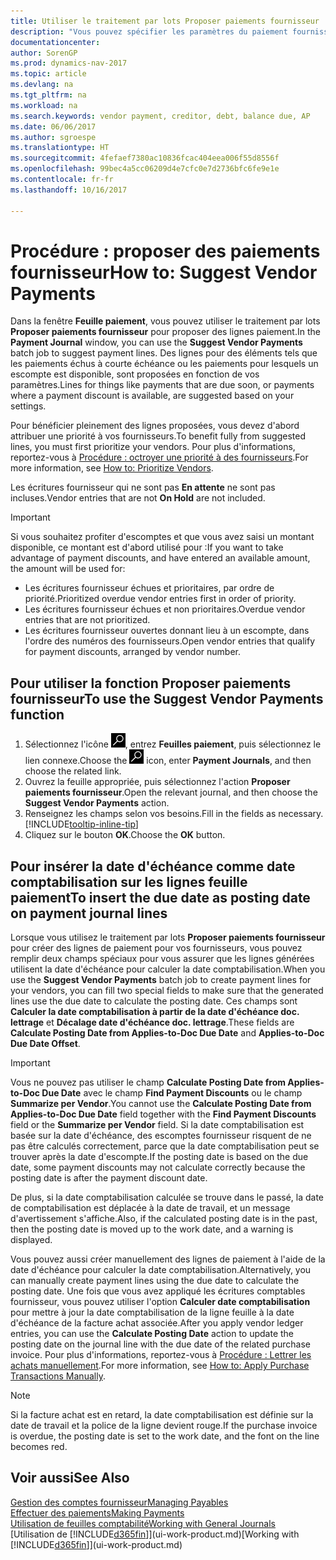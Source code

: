 ```yaml
---
title: Utiliser le traitement par lots Proposer paiements fournisseur
description: "Vous pouvez spécifier les paramètres du paiement fournisseur pour obtenir des suggestions ou des propositions pour les paiements échus sous peu ou donnant lieu à une remise."
documentationcenter: 
author: SorenGP
ms.prod: dynamics-nav-2017
ms.topic: article
ms.devlang: na
ms.tgt_pltfrm: na
ms.workload: na
ms.search.keywords: vendor payment, creditor, debt, balance due, AP
ms.date: 06/06/2017
ms.author: sgroespe
ms.translationtype: HT
ms.sourcegitcommit: 4fefaef7380ac10836fcac404eea006f55d8556f
ms.openlocfilehash: 99bec4a5cc06209d4e7cfc0e7d2736bfc6fe9e1e
ms.contentlocale: fr-fr
ms.lasthandoff: 10/16/2017

---
```

# <a name="how-to-suggest-vendor-payments"></a><span data-ttu-id="711d1-103">Procédure : proposer des paiements fournisseur</span><span class="sxs-lookup"><span data-stu-id="711d1-103">How to: Suggest Vendor Payments</span></span>
<span data-ttu-id="711d1-104">Dans la fenêtre **Feuille paiement**, vous pouvez utiliser le traitement par lots **Proposer paiements fournisseur** pour proposer des lignes paiement.</span><span class="sxs-lookup"><span data-stu-id="711d1-104">In the **Payment Journal** window, you can use the **Suggest Vendor Payments** batch job to suggest payment lines.</span></span> <span data-ttu-id="711d1-105">Des lignes pour des éléments tels que les paiements échus à courte échéance ou les paiements pour lesquels un escompte est disponible, sont proposées en fonction de vos paramètres.</span><span class="sxs-lookup"><span data-stu-id="711d1-105">Lines for things like payments that are due soon, or payments where a payment discount is available, are suggested based on your settings.</span></span>

<span data-ttu-id="711d1-106">Pour bénéficier pleinement des lignes proposées, vous devez d'abord attribuer une priorité à vos fournisseurs.</span><span class="sxs-lookup"><span data-stu-id="711d1-106">To benefit fully from suggested lines, you must first prioritize your vendors.</span></span> <span data-ttu-id="711d1-107">Pour plus d'informations, reportez-vous à [Procédure : octroyer une priorité à des fournisseurs](purchasing-how-prioritize-vendors.md).</span><span class="sxs-lookup"><span data-stu-id="711d1-107">For more information, see [How to: Prioritize Vendors](purchasing-how-prioritize-vendors.md).</span></span>  

<span data-ttu-id="711d1-108">Les écritures fournisseur qui ne sont pas **En attente** ne sont pas incluses.</span><span class="sxs-lookup"><span data-stu-id="711d1-108">Vendor entries that are not **On Hold** are not included.</span></span>  

> [!IMPORTANT]  
>   <span data-ttu-id="711d1-109">Si vous souhaitez profiter d'escomptes et que vous avez saisi un montant disponible, ce montant est d'abord utilisé pour :</span><span class="sxs-lookup"><span data-stu-id="711d1-109">If you want to take advantage of payment discounts, and have entered an available amount, the amount will be used for:</span></span>  

* <span data-ttu-id="711d1-110">Les écritures fournisseur échues et prioritaires, par ordre de priorité.</span><span class="sxs-lookup"><span data-stu-id="711d1-110">Prioritized overdue vendor entries first in order of priority.</span></span>  
* <span data-ttu-id="711d1-111">Les écritures fournisseur échues et non prioritaires.</span><span class="sxs-lookup"><span data-stu-id="711d1-111">Overdue vendor entries that are not prioritized.</span></span>  
* <span data-ttu-id="711d1-112">Les écritures fournisseur ouvertes donnant lieu à un escompte, dans l'ordre des numéros des fournisseurs.</span><span class="sxs-lookup"><span data-stu-id="711d1-112">Open vendor entries that qualify for payment discounts, arranged by vendor number.</span></span>  

## <a name="to-use-the-suggest-vendor-payments-function"></a><span data-ttu-id="711d1-113">Pour utiliser la fonction Proposer paiements fournisseur</span><span class="sxs-lookup"><span data-stu-id="711d1-113">To use the Suggest Vendor Payments function</span></span>
1. <span data-ttu-id="711d1-114">Sélectionnez l'icône ![Page ou état pour la recherche](media/ui-search/search_small.png "Page ou état pour la recherche"), entrez **Feuilles paiement**, puis sélectionnez le lien connexe.</span><span class="sxs-lookup"><span data-stu-id="711d1-114">Choose the ![Search for Page or Report](media/ui-search/search_small.png "Search for Page or Report icon") icon, enter **Payment Journals**, and then choose the related link.</span></span>  
2. <span data-ttu-id="711d1-115">Ouvrez la feuille appropriée, puis sélectionnez l'action **Proposer paiements fournisseur**.</span><span class="sxs-lookup"><span data-stu-id="711d1-115">Open the relevant journal, and then choose the **Suggest Vendor Payments** action.</span></span>  
3. <span data-ttu-id="711d1-116">Renseignez les champs selon vos besoins.</span><span class="sxs-lookup"><span data-stu-id="711d1-116">Fill in the fields as necessary.</span></span> [!INCLUDE[tooltip-inline-tip](includes/tooltip-inline-tip_md.md)]  
4. <span data-ttu-id="711d1-117">Cliquez sur le bouton **OK**.</span><span class="sxs-lookup"><span data-stu-id="711d1-117">Choose the **OK** button.</span></span>  

## <a name="to-insert-the-due-date-as-posting-date-on-payment-journal-lines"></a><span data-ttu-id="711d1-118">Pour insérer la date d'échéance comme date comptabilisation sur les lignes feuille paiement</span><span class="sxs-lookup"><span data-stu-id="711d1-118">To insert the due date as posting date on payment journal lines</span></span>
<span data-ttu-id="711d1-119">Lorsque vous utilisez le traitement par lots **Proposer paiements fournisseur** pour créer des lignes de paiement pour vos fournisseurs, vous pouvez remplir deux champs spéciaux pour vous assurer que les lignes générées utilisent la date d'échéance pour calculer la date comptabilisation.</span><span class="sxs-lookup"><span data-stu-id="711d1-119">When you use the **Suggest Vendor Payments** batch job to create payment lines for your vendors, you can fill two special fields to make sure that the generated lines use the due date to calculate the posting date.</span></span> <span data-ttu-id="711d1-120">Ces champs sont **Calculer la date comptabilisation à partir de la date d'échéance doc. lettrage** et **Décalage date d'échéance doc. lettrage**.</span><span class="sxs-lookup"><span data-stu-id="711d1-120">These fields are **Calculate Posting Date from Applies-to-Doc Due Date** and **Applies-to-Doc Due Date Offset**.</span></span>  

> [!IMPORTANT]  
>   <span data-ttu-id="711d1-121">Vous ne pouvez pas utiliser le champ **Calculate Posting Date from Applies-to-Doc Due Date** avec le champ **Find Payment Discounts** ou le champ **Summarize per Vendor**.</span><span class="sxs-lookup"><span data-stu-id="711d1-121">You cannot use the **Calculate Posting Date from Applies-to-Doc Due Date** field together with the **Find Payment Discounts** field or the **Summarize per Vendor** field.</span></span> <span data-ttu-id="711d1-122">Si la date comptabilisation est basée sur la date d'échéance, des escomptes fournisseur risquent de ne pas être calculés correctement, parce que la date comptabilisation peut se trouver après la date d'escompte.</span><span class="sxs-lookup"><span data-stu-id="711d1-122">If the posting date is based on the due date, some payment discounts may not calculate correctly because the posting date is after the payment discount date.</span></span>  

<span data-ttu-id="711d1-123">De plus, si la date comptabilisation calculée se trouve dans le passé, la date de comptabilisation est déplacée à la date de travail, et un message d'avertissement s'affiche.</span><span class="sxs-lookup"><span data-stu-id="711d1-123">Also, if the calculated posting date is in the past, then the posting date is moved up to the work date, and a warning is displayed.</span></span>  

<span data-ttu-id="711d1-124">Vous pouvez aussi créer manuellement des lignes de paiement à l'aide de la date d'échéance pour calculer la date comptabilisation.</span><span class="sxs-lookup"><span data-stu-id="711d1-124">Alternatively, you can manually create payment lines using the due date to calculate the posting date.</span></span> <span data-ttu-id="711d1-125">Une fois que vous avez appliqué les écritures comptables fournisseur, vous pouvez utiliser l'option **Calculer date comptabilisation** pour mettre à jour la date comptabilisation de la ligne feuille à la date d'échéance de la facture achat associée.</span><span class="sxs-lookup"><span data-stu-id="711d1-125">After you apply vendor ledger entries, you can use the **Calculate Posting Date** action to update the posting date on the journal line with the due date of the related purchase invoice.</span></span> <span data-ttu-id="711d1-126">Pour plus d'informations, reportez-vous à [Procédure : Lettrer les achats manuellement](payables-how-apply-purchase-transactions-manually.md).</span><span class="sxs-lookup"><span data-stu-id="711d1-126">For more information, see [How to: Apply Purchase Transactions Manually](payables-how-apply-purchase-transactions-manually.md).</span></span>  

> [!NOTE]  
>   <span data-ttu-id="711d1-127">Si la facture achat est en retard, la date comptabilisation est définie sur la date de travail et la police de la ligne devient rouge.</span><span class="sxs-lookup"><span data-stu-id="711d1-127">If the purchase invoice is overdue, the posting date is set to the work date, and the font on the line becomes red.</span></span>  

## <a name="see-also"></a><span data-ttu-id="711d1-128">Voir aussi</span><span class="sxs-lookup"><span data-stu-id="711d1-128">See Also</span></span>
[<span data-ttu-id="711d1-129">Gestion des comptes fournisseur</span><span class="sxs-lookup"><span data-stu-id="711d1-129">Managing Payables</span></span>](payables-manage-payables.md)  
[<span data-ttu-id="711d1-130">Effectuer des paiements</span><span class="sxs-lookup"><span data-stu-id="711d1-130">Making Payments</span></span>](payables-make-payments.md)  
[<span data-ttu-id="711d1-131">Utilisation de feuilles comptabilité</span><span class="sxs-lookup"><span data-stu-id="711d1-131">Working with General Journals</span></span>](ui-work-general-journals.md)  
<span data-ttu-id="711d1-132">[Utilisation de [!INCLUDE[d365fin](includes/d365fin_md.md)]](ui-work-product.md)</span><span class="sxs-lookup"><span data-stu-id="711d1-132">[Working with [!INCLUDE[d365fin](includes/d365fin_md.md)]](ui-work-product.md)</span></span>  

